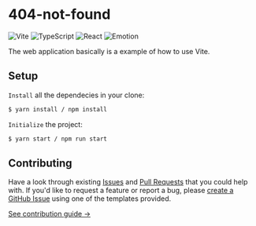 # 404-not-found

![Vite](https://img.shields.io/static/v1?style=for-the-badge&message=Vite&color=646CFF&logo=Vite&logoColor=FFFFFF&label=)
![TypeScript](https://img.shields.io/static/v1?style=for-the-badge&message=TypeScript&color=3178C6&logo=TypeScript&logoColor=FFFFFF&label=)
![React](https://img.shields.io/static/v1?style=for-the-badge&message=React&color=222222&logo=React&logoColor=61DAFB&label=)
![Emotion](https://img.shields.io/static/v1?style=for-the-badge&message=Emotion&color=CC6699&logo=Emotion&logoColor=FFFFFF&label=)

The web application basically is a example of how to use Vite.

## Setup

`Install` all the dependecies in your clone:

```bash
$ yarn install / npm install
```

`Initialize` the project:

```bash
$ yarn start / npm run start
```

## Contributing

Have a look through existing [Issues](https://github.com/Rub4l1to/404-not-found/issues) and [Pull Requests](https://github.com/Rub4l1to/404-not-found/pulls) that you could help with. If you'd like to request a feature or report a bug, please [create a GitHub Issue](https://github.com/Rub4l1to/404-not-found/issues) using one of the templates provided.

[See contribution guide →](https://github.com/Rub4l1to/404-not-found/blob/main/CONTRIBUTING.md)
